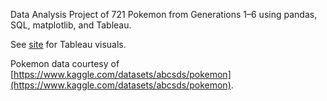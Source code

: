 Data Analysis Project of 721 Pokemon from Generations 1–6 using pandas, SQL, matplotlib, and Tableau.

See [site](https://ccommans.github.io/pokemon/) for Tableau visuals.

Pokemon data courtesy of [https://www.kaggle.com/datasets/abcsds/pokemon](https://www.kaggle.com/datasets/abcsds/pokemon).
